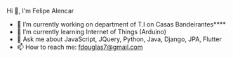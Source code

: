 Hi 👋, I'm Felipe Alencar

- 🔭 I’m currently working on department of T.I on Casas Bandeirantes****
- 🌱 I’m currently learning Internet of Things (Arduino) 
- 💬 Ask me about JavaScript, JQuery, Python, Java, Django, JPA, Flutter
- 📫 How to reach me: fdouglas7@gmail.com


